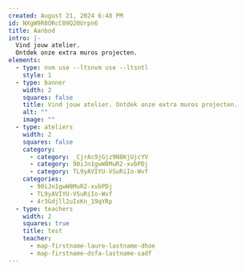 ```yaml
---
created: August 21, 2024 6:48 PM
id: NXgW9R8ORcC09Q20Urpn6
title: Aanbod
intro: |-
  Vind jouw atelier.
  Ontdek onze extra muros projecten.
elements:
  - type: nvm use --ltsnvm use --ltsntl
    style: 1
  - type: banner
    width: 2
    squares: false
    title: Vind jouw atelier. Ontdek onze extra muros projecten.
    alt: ""
    image: ""
  - type: ateliers
    width: 2
    squares: false
    category:
      - category: _CjrAc9jGjz9N8KjUjcYV
      - category: 90iJn1gwW8MuR2-xvbPDj
      - category: TL9yAVIYU-VSuRiIo-Wvf
    categories:
      - 90iJn1gwW8MuR2-xvbPDj
      - TL9yAVIYU-VSuRiIo-Wvf
      - 4r3Gdjll2uIxKn_19qYRp
  - type: teachers
    width: 2
    squares: true
    title: test
    teacher:
      - map-firstname-laure-lastname-dhoe
      - map-firstname-dsfa-lastname-sadf
---
```

